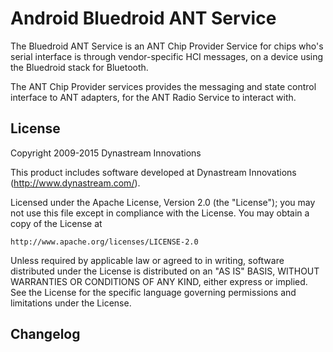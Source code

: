 # Android Bluedroid ANT Service

The Bluedroid ANT Service is an ANT Chip Provider Service for chips
who's serial interface is through vendor-specific HCI messages, on a
device using the Bluedroid stack for Bluetooth. 

The ANT Chip Provider services provides the messaging and state control
interface to ANT adapters, for the ANT Radio Service to interact with.


## License

Copyright 2009-2015 Dynastream Innovations

This product includes software developed at
Dynastream Innovations (http://www.dynastream.com/).

Licensed under the Apache License, Version 2.0 (the "License");
you may not use this file except in compliance with the License.
You may obtain a copy of the License at

    http://www.apache.org/licenses/LICENSE-2.0

Unless required by applicable law or agreed to in writing, software
distributed under the License is distributed on an "AS IS" BASIS,
WITHOUT WARRANTIES OR CONDITIONS OF ANY KIND, either express or implied.
See the License for the specific language governing permissions and  
limitations under the License.


## Changelog

